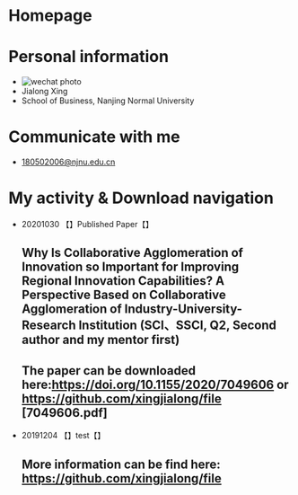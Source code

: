 # Homepage
# Personal information
- ![wechat photo](https://github.com/xingjialong/Homepage/blob/master/wechat-photo.jpg "wechat photo")
- Jialong Xing
- School of Business, Nanjing Normal University

# Communicate with me
- 180502006@njnu.edu.cn

# My activity & Download navigation
- 20201030 【】Published Paper【】
  ## Why Is Collaborative Agglomeration of Innovation so Important for Improving Regional Innovation Capabilities? A Perspective Based on Collaborative Agglomeration of Industry-University-Research Institution (SCI、SSCI, Q2, Second author and my mentor first)
  ## The paper can be downloaded here:https://doi.org/10.1155/2020/7049606 or https://github.com/xingjialong/file [7049606.pdf]
- 20191204 【】test【】
  ## More information can be find here: https://github.com/xingjialong/file
